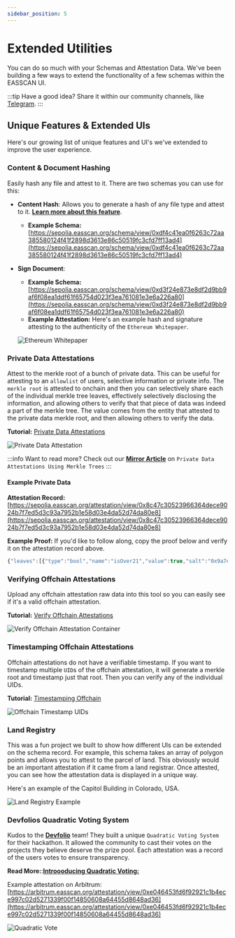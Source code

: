 ```yaml
---
sidebar_position: 5
---
```


# Extended Utilities
You can do so much with your Schemas and Attestation Data. We've been building a few ways to extend the functionality of a few schemas within the EASSCAN UI.

:::tip Have a good idea?
Share it within our community channels, like [Telegram](https://t.me/+EcynOr0iFu03MTYx).
:::

## Unique Features & Extended UIs
Here's our growing list of unique features and UI's we've extended to improve the user experience.

### Content & Document Hashing
Easily hash any file and attest to it. There are two schemas you can use for this:
- **Content Hash**: Allows you to generate a hash of any file type and attest to it. [**Learn more about this feature**](/docs/developer-tools.md/hash-a-file.md).
    - **Example Schema:** [https://sepolia.easscan.org/schema/view/0xdf4c41ea0f6263c72aa385580124f41f2898d3613e86c50519fc3cfd7ff13ad4](https://sepolia.easscan.org/schema/view/0xdf4c41ea0f6263c72aa385580124f41f2898d3613e86c50519fc3cfd7ff13ad4)
- **Sign Document**: 
    - **Example Schema:** [https://sepolia.easscan.org/schema/view/0xd3f24e873e8df2d9bb9af6f08ea1ddf61f65754d023f3ea761081e3e6a226a80](https://sepolia.easscan.org/schema/view/0xd3f24e873e8df2d9bb9af6f08ea1ddf61f65754d023f3ea761081e3e6a226a80)
    - **Example Attestation:** Here's an example hash and signature attesting to the authenticity of the `Ethereum Whitepaper`. 
    
    ![Ethereum Whitepaper](./img/ethereum-whitepaper-hash-verified.png)

### Private Data Attestations
Attest to the merkle root of a bunch of private data. This can be useful for attesting to an `allowlist` of users, selective information or private info. The `merkle root` is attested to onchain and then you can selectively share each of the individual merkle tree leaves, effectively selectively disclosing the information, and allowing others to verify that that piece of data was indeed a part of the merkle tree. The value comes from the entity that attested to the private data merkle root, and then allowing others to verify the data.

**Tutorial:** [Private Data Attestations](/docs/tutorials/private-data-attestations.md)

![Private Data Attestation](./img/private-data-attestation-example.png)

:::info Want to read more?
Check out our [**Mirror Article**](https://mirror.xyz/0xeee68aECeB4A9e9f328a46c39F50d83fA0239cDF/BiFUEFJKo6ZsIvPwsP9WPC2UZX0-x_9BdtrvmQo1FwY) on `Private Data Attestations Using Merkle Trees`
:::

#### Example Private Data
**Attestation Record:** [https://sepolia.easscan.org/attestation/view/0x8c47c30523966364dece9024b7f7ed5d3c93a7952b1e58d03e4da52d74da80e8](https://sepolia.easscan.org/attestation/view/0x8c47c30523966364dece9024b7f7ed5d3c93a7952b1e58d03e4da52d74da80e8)

**Example Proof:** If you'd like to follow along, copy the proof below and verify it on the attestation record above.
```javascript
{"leaves":[{"type":"bool","name":"isOver21","value":true,"salt":"0x9a7e8887f01b35b2795464a7f3ddc325c9a913f92505f92338cde24edf866d4e"}],"proof":["0x8a38a3864c340eb958f180f43124748ceb65f6b663af40f771d2a99fd15ae323"],"proofFlags":[false]}
```

### Verifying Offchain Attestations
Upload any offchain attestation raw data into this tool so you can easily see if it's a valid offchain attestation.

**Tutorial:** [Verify Offchain Attestations](/docs/developer-tools/verify-attestation)

![Verify Offchain Attestation Container](./img/verify-offchain.png)

### Timestamping Offchain Attestations
Offchain attestations do not have a verifiable timestamp. If you want to timestamp multiple `UID`s of the offchain attestation, it will generate a merkle root and timestamp just that root. Then you can verify any of the individual UIDs.

**Tutorial:** [Timestamping Offchain](/docs/developer-tools/verify-timestamp)

![Offchain Timestamp UIDs](./img/offchain-timestamp-uids-container.png)

### Land Registry
This was a fun project we built to show how different UIs can be extended on the schema record. For example, this schema takes an array of polygon points and allows you to attest to the parcel of land. This obviously would be an important attestation if it came from a land registrar. Once attested, you can see how the attestation data is displayed in a unique way.

Here's an example of the Capitol Building in Colorado, USA.

![Land Registry Example](./img/land-registry-example.png)

### Devfolios Quadratic Voting System
Kudos to the [**Devfolio**](https://devfolio.co/discover) team! They built a unique `Quadratic Voting System` for their hackathon. It allowed the community to cast their votes on the projects they believe deserve the prize pool. Each attestation was a record of the users votes to ensure transparency. 

**Read More:**:[**Introooducing Quadratic Voting:**](https://devfolio.co/blog/introooducing-quadratic-voting-on-devfolio/)

Example attestation on Arbitrum: [https://arbitrum.easscan.org/attestation/view/0xe046453fd6f92921c1b4ece997c02d5271339f00f14850608a64455d8648ad36](https://arbitrum.easscan.org/attestation/view/0xe046453fd6f92921c1b4ece997c02d5271339f00f14850608a64455d8648ad36)

![Quadratic Vote](./img/quadratic-vote-example.png)
